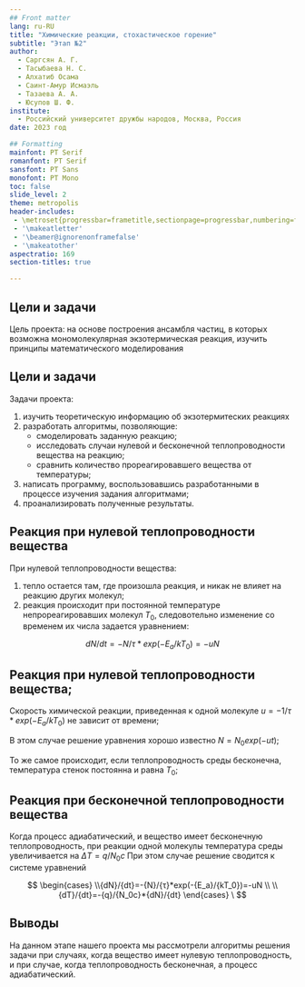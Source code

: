 ```yaml
---
## Front matter
lang: ru-RU
title: "Химические реакции, стохастическое горение"
subtitle: "Этап №2"
author: 
  - Саргсян А. Г.    
  - Тасыбаева Н. С.  
  - Алхатиб Осама  
  - Саинт-Амур Исмаэль  
  - Тазаева А. А.  
  - Юсупов Ш. Ф.  
institute:
  - Российский университет дружбы народов, Москва, Россия
date: 2023 год

## Formatting
mainfont: PT Serif
romanfont: PT Serif
sansfont: PT Sans
monofont: PT Mono
toc: false
slide_level: 2
theme: metropolis
header-includes:
 - \metroset{progressbar=frametitle,sectionpage=progressbar,numbering=fraction}
 - '\makeatletter'
 - '\beamer@ignorenonframefalse'
 - '\makeatother'
aspectratio: 169
section-titles: true

---
```


## Цели и задачи
Цель проекта: на основе построения ансамбля частиц, в которых
возможна мономолекулярная экзотермическая реакция, изучить принципы математического моделирования

## Цели и задачи 

Задачи проекта:

1.	изучить теоретическую информацию об экзотермитеских реакциях
2.	разработать алгоритмы, позволяющие:
     - смоделировать заданную реакцию;
     - исследовать случаи нулевой и бесконечной теплопроводности вещества на реакцию;
     - сравнить количество прореагировавшего вещества от температуры;
3.	написать программу, воспользовавшись разработанными в процессе изучения задания алгоритмами;
4.	проанализировать полученные результаты.

## Реакция при нулевой теплопроводности вещества
При нулевой теплопроводности вещества: 
1. тепло остается там, где произошла реакция, и никак не влияет на реакцию других молекул;
2. реакция происходит при постоянной температуре непрореагировавших молекул $T_0$, следовотельно изменение со временем их числа задается уравнением:

  $$dN/dt=-N/τ*exp(-{E_a}/{kT_0})=-uN$$
  
## Реакция при нулевой теплопроводности вещества;

Скорость химической реакции, приведенная к одной молекуле   $u=-{1}/{τ}*exp(-{E_a}/{kT_0})$ не зависит от времени;

В этом случае решение уравнения хорошо известно  $N=N_0exp(-ut)$;

То же самое происходит, если теплопроводность среды бесконечна, температура стенок постоянна и равна $T_0$;

## Реакция при бесконечной теплопроводности вещества

Когда процесс адиабатический, и вещество имеет бесконечную теплопроводность,
при реакции одной молекулы температура среды увеличивается на $\Delta T=q/N_0c$
При этом случае решение сводится к системе уравнений

$$
 \begin{cases}
   \\{dN}/{dt}=-{N}/{τ}*exp(-{E_a}/{kT_0})=-uN
   \\
   \\{dT}/{dt}=-{q}/{N_0c}*{dN}/{dt}
 \end{cases}
\
$$

## Выводы

На данном этапе нашего проекта мы рассмотрели алгоритмы решения задачи при случаях, когда вещество имеет нулевую теплопроводность, и при случае, когда теплопроводность бесконечная, а процесс адиабатический.


